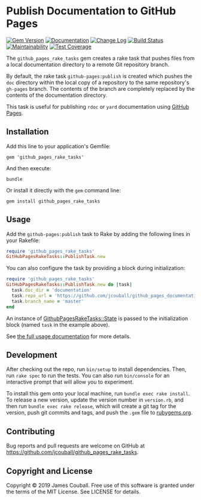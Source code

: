 # Publish Documentation to GitHub Pages

[![Gem Version](https://badge.fury.io/rb/github_pages_rake_tasks.svg)](https://badge.fury.io/rb/github_pages_rake_tasks)
[![Documentation](https://img.shields.io/badge/Documentation-Latest-green)](https://rubydoc.info/gems/github_pages_rake_tasks/)
[![Change Log](https://img.shields.io/badge/CHANGELOG-Latest-green)](https://rubydoc.info/gems/github_pages_rake_tasks/file/CHANGELOG.md)
[![Build Status](https://github.com/main-branch/github_pages_rake_tasks/workflows/CI%20Build/badge.svg?branch=main)](https://github.com/main-branch/github_pages_rake_tasks/actions?query=workflow%3ACI%20Build)
[![Maintainability](https://api.codeclimate.com/v1/badges/a67ad0b61d3687e33181/maintainability)](https://codeclimate.com/github/main-branch/github_pages_rake_tasks/maintainability)
[![Test Coverage](https://api.codeclimate.com/v1/badges/a67ad0b61d3687e33181/test_coverage)](https://codeclimate.com/github/main-branch/github_pages_rake_tasks/test_coverage)

The `github_pages_rake_tasks` gem creates a rake task that pushes files
from a local documentation directory to a remote Git repository branch.

By default, the rake task `github-pages:publish` is created which pushes the `doc`
directory within the local copy of a repository to the same repository's
`gh-pages` branch.  The contents of the branch are completely replaced by the
contents of the documentation directory.

This task is useful for publishing `rdoc` or `yard` documentation using
[GitHub Pages](https://pages.github.com).

## Installation

Add this line to your application's Gemfile:

```Shell
gem 'github_pages_rake_tasks'
```

And then execute:

```Shell
bundle
```

Or install it directly with the `gem` command line:

```Shell
gem install github_pages_rake_tasks
```

## Usage

Add the `github-pages:publish` task to Rake by adding the following lines in your Rakefile:

```Ruby
require 'github_pages_rake_tasks'
GitHubPagesRakeTasks::PublishTask.new
```

You can also configure the task by providing a block during initialization:

```Ruby
require 'github_pages_rake_tasks'
GitHubPagesRakeTasks::PublishTask.new do |task|
  task.doc_dir = 'documentation'
  task.repo_url = 'https://github.com/jcouball/github_pages_documentation'
  task.branch_name = 'master'
end
```

An instance of [GithubPagesRakeTasks::State](https://rubydoc.info/gems/github_pages_rake_tasks/GithubPagesRakeTasks/State)
is passed to the initialization block (named `task` in the example above).

See [the full usage documentation](https://github.com/pages/jcouball/guthub_pages_rake_tasks) for more details.

## Development

After checking out the repo, run `bin/setup` to install dependencies. Then, run `rake spec` to run the tests. You can also run `bin/console` for an interactive prompt that will allow you to experiment.

To install this gem onto your local machine, run `bundle exec rake install`.
To release a new version, update the version number in `version.rb`, and then run
`bundle exec rake release`, which will create a git tag for the version, push git
commits and tags, and push the `.gem` file to [rubygems.org](https://rubygems.org).

## Contributing

Bug reports and pull requests are welcome on GitHub at https://github.com/jcouball/github_pages_rake_tasks.

## Copyright and License

Copyright © 2019 James Couball. Free use of this software is granted under the terms of the MIT License. See LICENSE for details.
